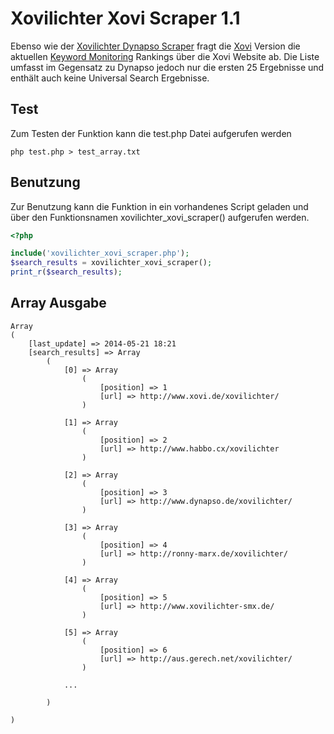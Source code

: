 # Xovilichter Xovi Scraper 1.1

Ebenso wie der [Xovilichter Dynapso Scraper](https://github.com/xovilichter/dynapso) fragt die [Xovi](http://www.keywordmonitoring.de/tools/xovi/) Version die aktuellen [Keyword Monitoring](http://www.keywordmonitoring.de/) Rankings über die Xovi Website ab. Die Liste umfasst im Gegensatz zu Dynapso jedoch nur die ersten 25 Ergebnisse und enthält auch keine Universal Search Ergebnisse.

## Test

Zum Testen der Funktion kann die test.php Datei aufgerufen werden

```no-highlight
php test.php > test_array.txt
```

## Benutzung

Zur Benutzung kann die Funktion in ein vorhandenes Script geladen und über den Funktionsnamen xovilichter_xovi_scraper() aufgerufen werden.

```php
<?php 

include('xovilichter_xovi_scraper.php');
$search_results = xovilichter_xovi_scraper();
print_r($search_results);
```

## Array Ausgabe

```no-highlight
Array
(
    [last_update] => 2014-05-21 18:21
    [search_results] => Array
        (
            [0] => Array
                (
                    [position] => 1
                    [url] => http://www.xovi.de/xovilichter/
                )

            [1] => Array
                (
                    [position] => 2
                    [url] => http://www.habbo.cx/xovilichter
                )

            [2] => Array
                (
                    [position] => 3
                    [url] => http://www.dynapso.de/xovilichter/
                )

            [3] => Array
                (
                    [position] => 4
                    [url] => http://ronny-marx.de/xovilichter/
                )

            [4] => Array
                (
                    [position] => 5
                    [url] => http://www.xovilichter-smx.de/
                )

            [5] => Array
                (
                    [position] => 6
                    [url] => http://aus.gerech.net/xovilichter/
                )
                
            ...

        )

)
```
